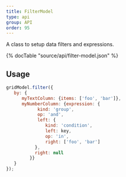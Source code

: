 ```yaml
---
title: FilterModel
type: api
group: API
order: 95
---
```

A class to setup data filters and expressions.

{% docTable "source/api/filter-model.json" %}

## Usage

```javascript
gridModel.filter({
   by: {
      myTextColumn: {items: ['foo', 'bar']},
      myNumberColumn: {expression: {
		    kind: 'group',
		    op: 'and',
		    left: {
			   kind: 'condition',
			   left: key,
			   op: 'in',
			   right: ['foo', 'bar']
		   },
		   right: null
	     }}
   }
});
```

